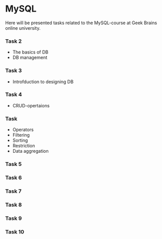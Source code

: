 # MySQL

Here will be presented tasks related to the MySQL-course at Geek Brains online university.

### Task 2 

- The basics of DB
- DB management

### Task 3

- Introfduction to designing DB

### Task 4

- CRUD-opertaions

### Task 

- Operators 
- Filtering
- Sorting
- Restriction
- Data aggregation

### Task 5

### Task 6

### Task 7

### Task 8

### Task 9

### Task 10


